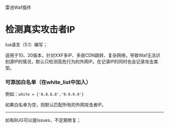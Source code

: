 雷池Waf插件

# 检测真实攻击者IP

lua语言（5.1）编写；

适用于10、20版本，针对XXF多IP、多层CDN跳转、复杂网络，导致Waf无法识别源IP的情况，默认只检测高危行为的外网IP。在记录IP的同时也会记录攻击类型。

### 可添加白名单（在white_list中加入）

例如：`white = {'8.8.8.8','9.9.9.9'}`

如果白名单为空，则默认匹配所有的外网攻击者IP。

---

如有BUG可以提Issues，不定期修复；

